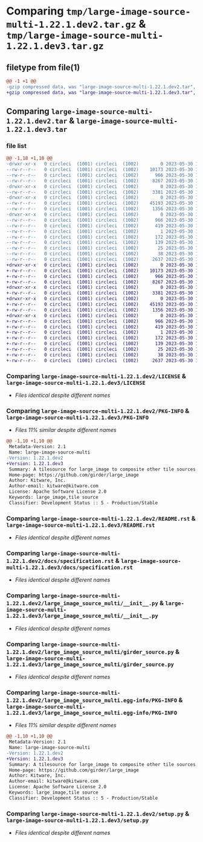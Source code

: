 # Comparing `tmp/large-image-source-multi-1.22.1.dev2.tar.gz` & `tmp/large-image-source-multi-1.22.1.dev3.tar.gz`

## filetype from file(1)

```diff
@@ -1 +1 @@
-gzip compressed data, was "large-image-source-multi-1.22.1.dev2.tar", last modified: Tue May 30 14:07:52 2023, max compression
+gzip compressed data, was "large-image-source-multi-1.22.1.dev3.tar", last modified: Tue May 30 15:26:28 2023, max compression
```

## Comparing `large-image-source-multi-1.22.1.dev2.tar` & `large-image-source-multi-1.22.1.dev3.tar`

### file list

```diff
@@ -1,18 +1,18 @@
-drwxr-xr-x   0 circleci  (1001) circleci  (1002)        0 2023-05-30 14:07:52.335517 large-image-source-multi-1.22.1.dev2/
--rw-r--r--   0 circleci  (1001) circleci  (1002)    10173 2023-05-30 14:07:52.000000 large-image-source-multi-1.22.1.dev2/LICENSE
--rw-r--r--   0 circleci  (1001) circleci  (1002)      966 2023-05-30 14:07:52.335517 large-image-source-multi-1.22.1.dev2/PKG-INFO
--rw-r--r--   0 circleci  (1001) circleci  (1002)     8267 2023-05-30 14:07:52.000000 large-image-source-multi-1.22.1.dev2/README.rst
-drwxr-xr-x   0 circleci  (1001) circleci  (1002)        0 2023-05-30 14:07:52.335517 large-image-source-multi-1.22.1.dev2/docs/
--rw-r--r--   0 circleci  (1001) circleci  (1002)     3381 2023-05-30 14:06:34.000000 large-image-source-multi-1.22.1.dev2/docs/specification.rst
-drwxr-xr-x   0 circleci  (1001) circleci  (1002)        0 2023-05-30 14:07:52.335517 large-image-source-multi-1.22.1.dev2/large_image_source_multi/
--rw-r--r--   0 circleci  (1001) circleci  (1002)    45193 2023-05-30 14:06:34.000000 large-image-source-multi-1.22.1.dev2/large_image_source_multi/__init__.py
--rw-r--r--   0 circleci  (1001) circleci  (1002)     1356 2023-05-30 14:06:34.000000 large-image-source-multi-1.22.1.dev2/large_image_source_multi/girder_source.py
-drwxr-xr-x   0 circleci  (1001) circleci  (1002)        0 2023-05-30 14:07:52.335517 large-image-source-multi-1.22.1.dev2/large_image_source_multi.egg-info/
--rw-r--r--   0 circleci  (1001) circleci  (1002)      966 2023-05-30 14:07:52.000000 large-image-source-multi-1.22.1.dev2/large_image_source_multi.egg-info/PKG-INFO
--rw-r--r--   0 circleci  (1001) circleci  (1002)      419 2023-05-30 14:07:52.000000 large-image-source-multi-1.22.1.dev2/large_image_source_multi.egg-info/SOURCES.txt
--rw-r--r--   0 circleci  (1001) circleci  (1002)        1 2023-05-30 14:07:52.000000 large-image-source-multi-1.22.1.dev2/large_image_source_multi.egg-info/dependency_links.txt
--rw-r--r--   0 circleci  (1001) circleci  (1002)      172 2023-05-30 14:07:52.000000 large-image-source-multi-1.22.1.dev2/large_image_source_multi.egg-info/entry_points.txt
--rw-r--r--   0 circleci  (1001) circleci  (1002)      139 2023-05-30 14:07:52.000000 large-image-source-multi-1.22.1.dev2/large_image_source_multi.egg-info/requires.txt
--rw-r--r--   0 circleci  (1001) circleci  (1002)       25 2023-05-30 14:07:52.000000 large-image-source-multi-1.22.1.dev2/large_image_source_multi.egg-info/top_level.txt
--rw-r--r--   0 circleci  (1001) circleci  (1002)       38 2023-05-30 14:07:52.335517 large-image-source-multi-1.22.1.dev2/setup.cfg
--rw-r--r--   0 circleci  (1001) circleci  (1002)     2637 2023-05-30 14:06:34.000000 large-image-source-multi-1.22.1.dev2/setup.py
+drwxr-xr-x   0 circleci  (1001) circleci  (1002)        0 2023-05-30 15:26:28.031357 large-image-source-multi-1.22.1.dev3/
+-rw-r--r--   0 circleci  (1001) circleci  (1002)    10173 2023-05-30 15:26:27.000000 large-image-source-multi-1.22.1.dev3/LICENSE
+-rw-r--r--   0 circleci  (1001) circleci  (1002)      966 2023-05-30 15:26:28.031357 large-image-source-multi-1.22.1.dev3/PKG-INFO
+-rw-r--r--   0 circleci  (1001) circleci  (1002)     8267 2023-05-30 15:26:27.000000 large-image-source-multi-1.22.1.dev3/README.rst
+drwxr-xr-x   0 circleci  (1001) circleci  (1002)        0 2023-05-30 15:26:28.027357 large-image-source-multi-1.22.1.dev3/docs/
+-rw-r--r--   0 circleci  (1001) circleci  (1002)     3381 2023-05-30 15:24:54.000000 large-image-source-multi-1.22.1.dev3/docs/specification.rst
+drwxr-xr-x   0 circleci  (1001) circleci  (1002)        0 2023-05-30 15:26:28.027357 large-image-source-multi-1.22.1.dev3/large_image_source_multi/
+-rw-r--r--   0 circleci  (1001) circleci  (1002)    45193 2023-05-30 15:24:54.000000 large-image-source-multi-1.22.1.dev3/large_image_source_multi/__init__.py
+-rw-r--r--   0 circleci  (1001) circleci  (1002)     1356 2023-05-30 15:24:54.000000 large-image-source-multi-1.22.1.dev3/large_image_source_multi/girder_source.py
+drwxr-xr-x   0 circleci  (1001) circleci  (1002)        0 2023-05-30 15:26:28.031357 large-image-source-multi-1.22.1.dev3/large_image_source_multi.egg-info/
+-rw-r--r--   0 circleci  (1001) circleci  (1002)      966 2023-05-30 15:26:27.000000 large-image-source-multi-1.22.1.dev3/large_image_source_multi.egg-info/PKG-INFO
+-rw-r--r--   0 circleci  (1001) circleci  (1002)      419 2023-05-30 15:26:28.000000 large-image-source-multi-1.22.1.dev3/large_image_source_multi.egg-info/SOURCES.txt
+-rw-r--r--   0 circleci  (1001) circleci  (1002)        1 2023-05-30 15:26:27.000000 large-image-source-multi-1.22.1.dev3/large_image_source_multi.egg-info/dependency_links.txt
+-rw-r--r--   0 circleci  (1001) circleci  (1002)      172 2023-05-30 15:26:27.000000 large-image-source-multi-1.22.1.dev3/large_image_source_multi.egg-info/entry_points.txt
+-rw-r--r--   0 circleci  (1001) circleci  (1002)      139 2023-05-30 15:26:27.000000 large-image-source-multi-1.22.1.dev3/large_image_source_multi.egg-info/requires.txt
+-rw-r--r--   0 circleci  (1001) circleci  (1002)       25 2023-05-30 15:26:27.000000 large-image-source-multi-1.22.1.dev3/large_image_source_multi.egg-info/top_level.txt
+-rw-r--r--   0 circleci  (1001) circleci  (1002)       38 2023-05-30 15:26:28.031357 large-image-source-multi-1.22.1.dev3/setup.cfg
+-rw-r--r--   0 circleci  (1001) circleci  (1002)     2637 2023-05-30 15:24:54.000000 large-image-source-multi-1.22.1.dev3/setup.py
```

### Comparing `large-image-source-multi-1.22.1.dev2/LICENSE` & `large-image-source-multi-1.22.1.dev3/LICENSE`

 * *Files identical despite different names*

### Comparing `large-image-source-multi-1.22.1.dev2/PKG-INFO` & `large-image-source-multi-1.22.1.dev3/PKG-INFO`

 * *Files 11% similar despite different names*

```diff
@@ -1,10 +1,10 @@
 Metadata-Version: 2.1
 Name: large-image-source-multi
-Version: 1.22.1.dev2
+Version: 1.22.1.dev3
 Summary: A tilesource for large_image to composite other tile sources
 Home-page: https://github.com/girder/large_image
 Author: Kitware, Inc.
 Author-email: kitware@kitware.com
 License: Apache Software License 2.0
 Keywords: large_image,tile source
 Classifier: Development Status :: 5 - Production/Stable
```

### Comparing `large-image-source-multi-1.22.1.dev2/README.rst` & `large-image-source-multi-1.22.1.dev3/README.rst`

 * *Files identical despite different names*

### Comparing `large-image-source-multi-1.22.1.dev2/docs/specification.rst` & `large-image-source-multi-1.22.1.dev3/docs/specification.rst`

 * *Files identical despite different names*

### Comparing `large-image-source-multi-1.22.1.dev2/large_image_source_multi/__init__.py` & `large-image-source-multi-1.22.1.dev3/large_image_source_multi/__init__.py`

 * *Files identical despite different names*

### Comparing `large-image-source-multi-1.22.1.dev2/large_image_source_multi/girder_source.py` & `large-image-source-multi-1.22.1.dev3/large_image_source_multi/girder_source.py`

 * *Files identical despite different names*

### Comparing `large-image-source-multi-1.22.1.dev2/large_image_source_multi.egg-info/PKG-INFO` & `large-image-source-multi-1.22.1.dev3/large_image_source_multi.egg-info/PKG-INFO`

 * *Files 11% similar despite different names*

```diff
@@ -1,10 +1,10 @@
 Metadata-Version: 2.1
 Name: large-image-source-multi
-Version: 1.22.1.dev2
+Version: 1.22.1.dev3
 Summary: A tilesource for large_image to composite other tile sources
 Home-page: https://github.com/girder/large_image
 Author: Kitware, Inc.
 Author-email: kitware@kitware.com
 License: Apache Software License 2.0
 Keywords: large_image,tile source
 Classifier: Development Status :: 5 - Production/Stable
```

### Comparing `large-image-source-multi-1.22.1.dev2/setup.py` & `large-image-source-multi-1.22.1.dev3/setup.py`

 * *Files identical despite different names*

